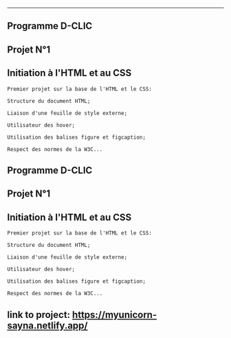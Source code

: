     
***  
## Programme D-CLIC





## Projet N°1

## Initiation à l'HTML et au CSS

    Premier projet sur la base de l'HTML et le CSS:

    Structure du document HTML;

    Liaison d'une feuille de style externe;

    Utilisateur des hover;

    Utilisation des balises figure et figcaption;

    Respect des normes de la W3C...


     



## Programme D-CLIC
## Projet N°1

## Initiation à l'HTML et au CSS

    Premier projet sur la base de l'HTML et le CSS:

    Structure du document HTML;

    Liaison d'une feuille de style externe;

    Utilisateur des hover;

    Utilisation des balises figure et figcaption;

    Respect des normes de la W3C...

## link to project: https://myunicorn-sayna.netlify.app/

     


